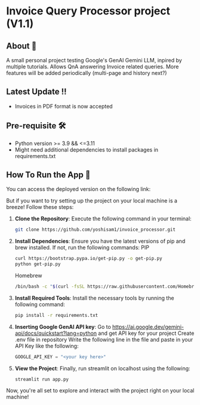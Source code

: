# Invoice Query Processor project (V1.1)
## About 🌟
A small personal project testing Google's GenAI Gemini LLM, inpired by multiple tutorials.
Allows QnA answering Invoice related queries.
More features will be added periodically (multi-page and history next?)

## Latest Update !!
+ Invoices in PDF format is now accepted

## Pre-requisite 🛠️
+ Python version >= 3.9 && <=3.11
+ Might need additional dependencies to install packages in requirements.txt

## How To Run the App 🚀
You can access the deployed version on the following link:
<Not Yet Deployed>

But if you want to try setting up the project on your local machine is a breeze! Follow these steps:

1. **Clone the Repository**: 
Execute the following command in your terminal:
    ```bash
    git clone https://github.com/yoshisam1/invoice_processor.git
    ```

2. **Install Dependencies**:
Ensure you have the latest versions of pip and brew installed. If not, run the following commands:
    PIP
    ```bash
    curl https://bootstrap.pypa.io/get-pip.py -o get-pip.py
    python get-pip.py
    ```
    Homebrew
    ```bash
    /bin/bash -c "$(curl -fsSL https://raw.githubusercontent.com/Homebrew/install/master/install.sh)"
    ```

3. **Install Required Tools**:
Install the necessary tools by running the following command:
    ```bash
    pip install -r requirements.txt
    ```

4. **Inserting Google GenAI API key**:
Go to https://ai.google.dev/gemini-api/docs/quickstart?lang=python and get API key for your project
Create .env file in repository
Write the following line in the file and paste in your API Key like the following:
    ```python
    GOOGLE_API_KEY = "<your key here>"
    ```

4. **View the Project**:
Finally, run streamlit on localhost using the following:
    ```
    streamlit run app.py
    ```

Now, you're all set to explore and interact with the project right on your local machine!